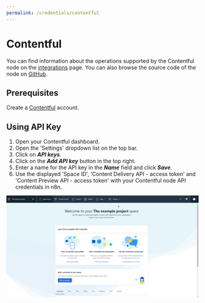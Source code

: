 ```yaml
---
permalink: /credentials/contentful
---
```


# Contentful

You can find information about the operations supported by the Contentful node on the [integrations](https://n8n.io/integrations/n8n-nodes-base.contentful) page. You can also browse the source code of the node on [GitHub](https://github.com/n8n-io/n8n/tree/master/packages/nodes-base/nodes/Contentful).

## Prerequisites

Create a [Contentful](https://www.contentful.com/) account.

## Using API Key

1. Open your Contentful dashboard.
2. Open the 'Settings' dropdown list on the top bar.
3. Click on ***API keys***.
4. Click on the ***Add API key*** button in the top right.
5. Enter a name for the API key in the ***Name*** field and click ***Save***.
6. Use the displayed 'Space ID', 'Content Delivery API - access token' and 'Content Preview API - access token' with your Contentful node API credentials in n8n.

![Getting Contentful credentials](./using-api-key.gif)
